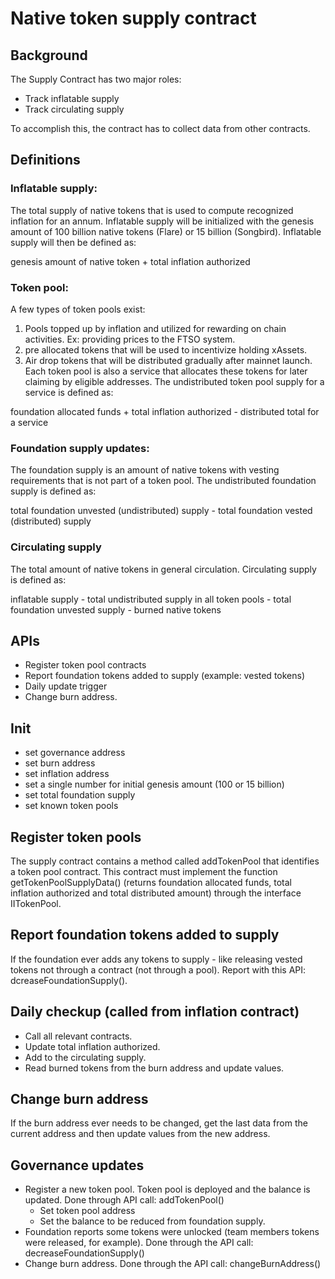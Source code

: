 # Native token supply contract

## Background
The Supply Contract has two major roles:
- Track inflatable supply
- Track circulating supply

To accomplish this, the contract has to collect data from other contracts.

## Definitions

### Inflatable supply:
The total supply of native tokens that is used to compute recognized inflation for an annum. Inflatable supply will be initialized with the genesis amount of 100 billion native tokens (Flare) or 15 billion (Songbird). Inflatable supply will then be defined as:

genesis amount of native token + total inflation authorized

### Token pool:
A few types of token pools exist:
1. Pools topped up by inflation and utilized for rewarding on chain activities. Ex: providing prices to the FTSO system.
1. pre allocated tokens that will be used to incentivize holding xAssets.
1. Air drop tokens that will be distributed gradually after mainnet launch. 
Each token pool is also a service that allocates these tokens for later claiming by eligible addresses. The undistributed token pool supply for a service is defined as:

foundation allocated funds + total inflation authorized - distributed total for a service

### Foundation supply updates:
The foundation supply is an amount of native tokens with vesting requirements that is not part of a token pool. The undistributed foundation supply is defined as:

total foundation unvested (undistributed) supply - total foundation vested (distributed) supply

### Circulating supply
The total amount of native tokens in general circulation. Circulating supply is defined as:

inflatable supply - total undistributed supply in all token pools - total foundation unvested supply - burned native tokens

## APIs 
- Register token pool contracts
- Report foundation tokens added to supply (example: vested tokens)
- Daily update trigger
- Change burn address.

## Init
- set governance address
- set burn address
- set inflation address
- set a single number for initial genesis amount (100 or 15 billion)
- set total foundation supply
- set known token pools

## Register token pools
The supply contract contains a method called addTokenPool that identifies a token pool contract. This contract must implement the function getTokenPoolSupplyData() (returns foundation allocated funds, total inflation authorized and total distributed amount) through the interface IITokenPool.

## Report foundation tokens added to supply
If the foundation ever adds any tokens to supply - like releasing vested tokens not through a contract (not through a pool). Report with this API: dcreaseFoundationSupply().

## Daily checkup (called from inflation contract)
- Call all relevant contracts.
- Update total inflation authorized.
- Add to the circulating supply.
- Read burned tokens from the burn address and update values.

## Change burn address
If the burn address ever needs to be changed, get the last data from the current address and then update values from the new address.

## Governance updates
- Register a new token pool. Token pool is deployed and the balance is updated. Done through API call: addTokenPool()
    - Set token pool address
    - Set the balance to be reduced from foundation supply.
- Foundation reports some tokens were unlocked (team members tokens were released, for example). Done through the API call: decreaseFoundationSupply()
- Change burn address. Done through the API call: changeBurnAddress()
